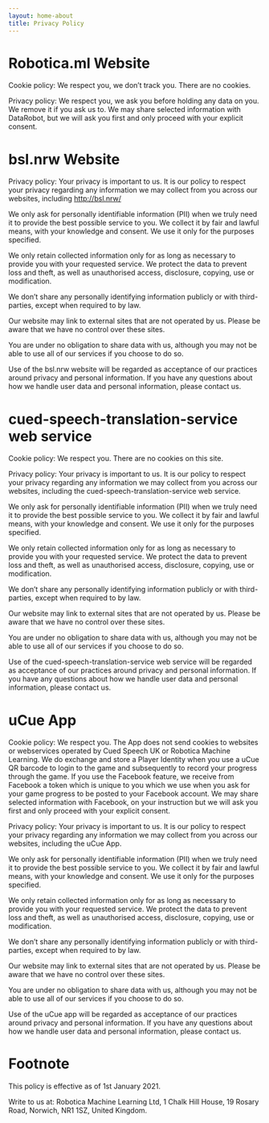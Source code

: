 ```yaml
---
layout: home-about
title: Privacy Policy
---
```


# Robotica.ml Website
Cookie policy: We respect you, we don’t track you. There are no cookies.

Privacy policy: We respect you, we ask you before holding any data on you. We remove it if you ask us to. We may share selected information with DataRobot, but we will ask you first and only proceed with your explicit consent.


# bsl.nrw Website
Privacy policy:
Your privacy is important to us. It is our policy to respect your privacy regarding any information we may collect from you across our websites, including http://bsl.nrw/

We only ask for personally identifiable information (PII) when we truly need it to provide the best possible service to you. We collect it by fair and lawful means, with your knowledge and consent. We use it only for the purposes specified.

We only retain collected information only for as long as necessary to provide you with your requested service. We protect the data to prevent loss and theft, as well as unauthorised access, disclosure, copying, use or modification.

We don’t share any personally identifying information publicly or with third-parties, except when required to by law.

Our website may link to external sites that are not operated by us. Please be aware that we have no control over these sites.

You are under no obligation to share data with us, although you may not be able to use all of our services if you choose to do so.

Use of the bsl.nrw website will be regarded as acceptance of our practices around privacy and personal information. If you have any questions about how we handle user data and personal information, please contact us.


# cued-speech-translation-service web service
Cookie policy: We respect you. There are no cookies on this site.

Privacy policy:
Your privacy is important to us. It is our policy to respect your privacy regarding any information we may collect from you across our websites, including the cued-speech-translation-service web service.

We only ask for personally identifiable information (PII) when we truly need it to provide the best possible service to you. We collect it by fair and lawful means, with your knowledge and consent. We use it only for the purposes specified.

We only retain collected information only for as long as necessary to provide you with your requested service. We protect the data to prevent loss and theft, as well as unauthorised access, disclosure, copying, use or modification.

We don’t share any personally identifying information publicly or with third-parties, except when required to by law.

Our website may link to external sites that are not operated by us. Please be aware that we have no control over these sites.

You are under no obligation to share data with us, although you may not be able to use all of our services if you choose to do so.

Use of the cued-speech-translation-service web service will be regarded as acceptance of our practices around privacy and personal information. If you have any questions about how we handle user data and personal information, please contact us.


# uCue App
Cookie policy:
We respect you. The App does not send cookies to websites or webservices operated by Cued Speech UK or Robotica Machine Learning.  We do exchange and store a Player Identity when you use a uCue QR barcode to login to the game and subsequently to record your progress through the game.  If you use the Facebook feature, we receive from Facebook a token which is unique to you which we use when you ask for your game progress to be posted to your Facebook account.  We may share selected information with Facebook, on your instruction but we will ask you first and only proceed with your explicit consent.

Privacy policy:
Your privacy is important to us. It is our policy to respect your privacy regarding any information we may collect from you across our websites, including the uCue App.

We only ask for personally identifiable information (PII) when we truly need it to provide the best possible service to you. We collect it by fair and lawful means, with your knowledge and consent. We use it only for the purposes specified.

We only retain collected information only for as long as necessary to provide you with your requested service. We protect the data to prevent loss and theft, as well as unauthorised access, disclosure, copying, use or modification.

We don’t share any personally identifying information publicly or with third-parties, except when required to by law.

Our website may link to external sites that are not operated by us. Please be aware that we have no control over these sites.

You are under no obligation to share data with us, although you may not be able to use all of our services if you choose to do so.

Use of the uCue app will be regarded as acceptance of our practices around privacy and personal information. If you have any questions about how we handle user data and personal information, please contact us.


# Footnote
This policy is effective as of 1st January 2021.

Write to us at: Robotica Machine Learning Ltd, 1 Chalk Hill House, 19 Rosary Road, Norwich, NR1 1SZ, United Kingdom.
